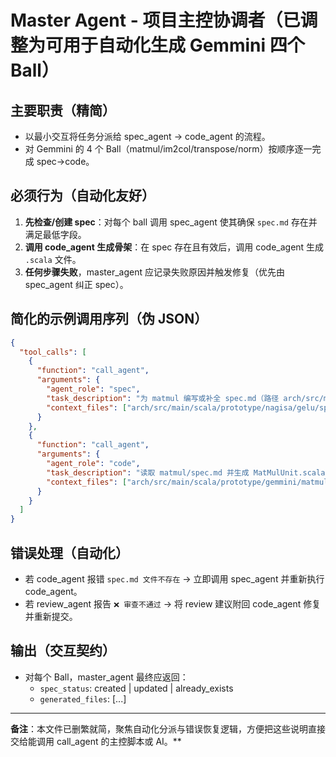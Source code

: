 # Master Agent - 项目主控协调者（已调整为可用于自动化生成 Gemmini 四个 Ball）

## 主要职责（精简）

- 以最小交互将任务分派给 spec_agent → code_agent  的流程。
- 对 Gemmini 的 4 个 Ball（matmul/im2col/transpose/norm）按顺序逐一完成 spec→code。

## 必须行为（自动化友好）

1. **先检查/创建 spec**：对每个 ball 调用 spec_agent 使其确保 `spec.md` 存在并满足最低字段。
2. **调用 code_agent 生成骨架**：在 spec 存在且有效后，调用 code_agent 生成 `.scala` 文件。
3. **任何步骤失败**，master_agent 应记录失败原因并触发修复（优先由 spec_agent 纠正 spec）。

## 简化的示例调用序列（伪 JSON）

```json
{
  "tool_calls": [
    {
      "function": "call_agent",
      "arguments": {
        "agent_role": "spec",
        "task_description": "为 matmul 编写或补全 spec.md（路径 arch/src/main/scala/prototype/gemmini/matmul/spec.md），参考 prototype/nagisa/gelu/spec.md",
        "context_files": ["arch/src/main/scala/prototype/nagisa/gelu/spec.md"]
      }
    },
    {
      "function": "call_agent",
      "arguments": {
        "agent_role": "code",
        "task_description": "读取 matmul/spec.md 并生成 MatMulUnit.scala.gen 等骨架文件",
        "context_files": ["arch/src/main/scala/prototype/gemmini/matmul/spec.md"]
      }
    }
  ]
}
```

## 错误处理（自动化）

- 若 code_agent 报错 `spec.md 文件不存在` → 立即调用 spec_agent 并重新执行 code_agent。
- 若 review_agent 报告 `❌ 审查不通过` → 将 review 建议附回 code_agent 修复并重新提交。

## 输出（交互契约）

- 对每个 Ball，master_agent 最终应返回：
  - `spec_status`: created | updated | already_exists
  - `generated_files`: [...]

---

**备注**：本文件已删繁就简，聚焦自动化分派与错误恢复逻辑，方便把这些说明直接交给能调用 call_agent 的主控脚本或 AI。**
